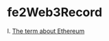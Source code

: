 # fe2Web3Record

I. [The term about Ethereum](https://github.com/ming995/fe2Web3Record/docs/en-US/Glossary.md)